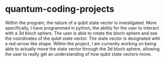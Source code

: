 # quantum-coding-projects
Within the program, the nature of a qubit state vector is investigated. 
More specifically, I have programmed in python, the ability for the user to interact with a 3d bloch sphere. 
The user is able to rotate the bloch sphere and see the coordinates of the qubit state vector. The state vector is 
designated with a red-arrow like shape. Within the project, I am currently working on being able to actually move the state vector 
through the 3d bloch sphere, allowing the user to really get an understanding of how qubit state vectors move. 
